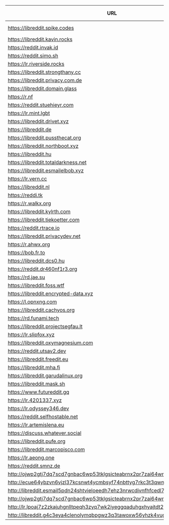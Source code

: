 |URL|Network|Version|Location|Behind Cloudflare?|Comment|
|-|-|-|-|-|-|
|https://libreddit.spike.codes|WWW|v0.25.0|🇺🇸 US||official instance|
|https://libreddit.kavin.rocks|WWW|v0.25.0|🇮🇳 IN|||
|https://reddit.invak.id|WWW|v0.25.0|🇧🇬 BG|||
|https://reddit.simo.sh|WWW|v0.25.0|🇧🇬 BG|||
|https://lr.riverside.rocks|WWW|v0.15.2|🇺🇸 US|||
|https://libreddit.strongthany.cc|WWW|v0.24.0|🇺🇸 US|||
|https://libreddit.privacy.com.de|WWW|v0.22.9|🇩🇪 DE|||
|https://libreddit.domain.glass|WWW|v0.10.5|🇺🇸 US|✅||
|https://r.nf|WWW|v0.25.0|🇩🇪 DE|✅||
|https://reddit.stuehieyr.com|WWW|v0.22.6|🇩🇪 DE|||
|https://lr.mint.lgbt|WWW|v0.22.9|🇨🇦 CA|||
|https://libreddit.drivet.xyz|WWW|v0.24.1|🇵🇱 PL|||
|https://libreddit.de|WWW|v0.25.0|🇩🇪 DE|||
|https://libreddit.pussthecat.org|WWW|v0.25.0|🇩🇪 DE|||
|https://libreddit.northboot.xyz|WWW|v0.23.2|🇩🇪 DE|||
|https://libreddit.hu|WWW|v0.20.2|🇫🇮 FI|✅||
|https://libreddit.totaldarkness.net|WWW|v0.23.1|🇨🇦 CA|||
|https://libreddit.esmailelbob.xyz|WWW|v0.24.1|🇨🇦 CA|||
|https://lr.vern.cc|WWW|v0.25.0|🇺🇸 US|||
|https://libreddit.nl|WWW|v0.25.0|🇳🇱 NL|||
|https://reddi.tk|WWW|v0.22.9|🇺🇸 US|✅||
|https://r.walkx.org|WWW|v0.25.0|🇳🇱 NL|✅||
|https://libreddit.kylrth.com|WWW|v0.24.0|🇨🇦 CA|||
|https://libreddit.tiekoetter.com|WWW|v0.25.0|🇩🇪 DE|||
|https://reddit.rtrace.io|WWW|v0.24.1|🇩🇪 DE|||
|https://libreddit.privacydev.net|WWW|v0.22.9|🇺🇸 US|||
|https://r.ahwx.org|WWW|v0.22.9|🇳🇱 NL|✅||
|https://bob.fr.to|WWW|v0.25.0|🇺🇸 US|||
|https://libreddit.dcs0.hu|WWW|v0.25.0|🇭🇺 HU|||
|https://reddit.dr460nf1r3.org|WWW|v0.24.3|🇩🇪 DE|✅||
|https://rd.jae.su|WWW|v0.25.0|🇫🇮 FI|||
|https://libreddit.foss.wtf|WWW|v0.25.0|🇩🇪 DE|||
|https://libreddit.encrypted-data.xyz|WWW|v0.24.1|🇫🇷 FR|✅||
|https://l.opnxng.com|WWW|v0.25.0|🇸🇬 SG|||
|https://libreddit.cachyos.org|WWW|v0.24.0|🇩🇪 DE|✅||
|https://rd.funami.tech|WWW|v0.25.0|🇰🇷 KR|||
|https://libreddit.projectsegfau.lt|WWW|v0.22.9|🇱🇺 LU|||
|https://lr.slipfox.xyz|WWW|v0.22.9|🇺🇸 US|||
|https://libreddit.oxymagnesium.com|WWW|v0.24.0|🇺🇸 US|||
|https://reddit.utsav2.dev|WWW|v0.22.9|🇺🇸 US|||
|https://libreddit.freedit.eu|WWW|v0.25.0|🇺🇸 US|✅||
|https://libreddit.mha.fi|WWW|v0.25.0|🇫🇮 FI|||
|https://libreddit.garudalinux.org|WWW|v0.24.3|🇫🇮 FI|✅||
|https://libreddit.mask.sh|WWW|v0.23.2|🇺🇸 US|||
|https://www.futureddit.gq|WWW|v0.25.0|🇮🇹 IT|✅||
|https://lr.4201337.xyz|WWW|v0.25.0|🇫🇷 FR|||
|https://lr.odyssey346.dev|WWW|v0.25.0|🇫🇷 FR|||
|https://reddit.selfhostable.net|WWW|v0.25.0|🇳🇱 NL|||
|https://lr.artemislena.eu|WWW|v0.25.0|🇩🇪 DE|||
|https://discuss.whatever.social|WWW|v0.24.1|🇺🇸 US||uses CDN|
|https://libreddit.pufe.org|WWW|v0.24.1|🇳🇿 NZ|||
|https://libreddit.marcopisco.com|WWW|v0.24.0|🇵🇹 PT|✅||
|https://lr.aeong.one|WWW|v0.24.1|🇰🇷 KR|✅||
|https://reddit.smnz.de|WWW|v0.25.0|🇩🇪 DE|||
|http://ojwp2gtj7dq7scd7gnbac6wp53tklgsicteabrnx2pr7zai64wriiaad.onion|Tor|v0.22.9|🇺🇸 US|||
|http://ecue64ybzvn6vjzl37kcsnwt4ycmbsyf74nbttyg7rkc3t3qwnj7mcyd.onion|Tor|v0.23.2|🇩🇪 DE|||
|http://libreddit.esmail5pdn24shtvieloeedh7ehz3nrwcdivnfhfcedl7gf4kwddhkqd.onion|Tor|v0.24.1|🇨🇦 CA|||
|http://ojwp2gtj7dq7scd7gnbac6wp53tklgsicteabrnx2pr7zai64wriiaad.onion|Tor|v0.22.9|🇺🇸 US|||
|http://lr.lpoaj7z2zkajuhgnlltpeqh3zyq7wk2iyeggqaduhgxhyajtdt2j7wad.onion|Tor|v0.25.0|🇩🇪 DE|||
|http://libreddit.g4c3eya4clenolymqbpgwz3q3tawoxw56yhzk4vugqrl6dtu3ejvhjid.onion|Tor|v0.22.9|🇺🇸 US|||
